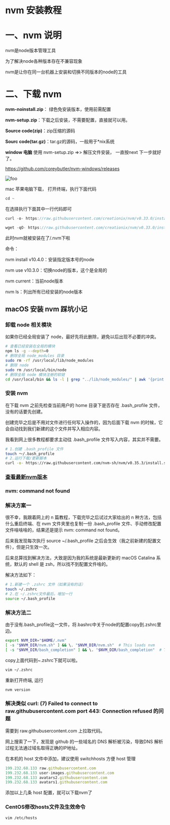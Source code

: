 # nvm 安装教程

<h1>一、nvm 说明</h1>

nvm是node版本管理工具

为了解决node各种版本存在不兼容现象

nvm是让你在同一台机器上安装和切换不同版本的node的工具

<h1>二、下载 nvm</h1>

<b>nvm-noinstall.zip</b>： 绿色免安装版本，使用前需配置

<b>nvm-setup.zip</b>：下载之后安装，不需要配置，直接就可以用。

<b>Source code(zip)</b>：zip压缩的源码

<b>Sourc code(tar.gz)</b>：tar.gz的源码，一般用于*nix系统


<b>window 电脑</b> 使用 nvm-setup.zip =>> 解压文件安装， 一直按next 下一步就好了。

<a href="https://github.com/coreybutler/nvm-windows/releases" target="_brank">https://github.com/coreybutler/nvm-windows/releases</a>

<img :src="$withBase('/assets/img/nvm.jpg')" alt="foo">


mac 苹果电脑下载， 打开终端，执行下面代码
```js
cd ~
```
在选择执行下面其中一行代码即可

```js
curl -o- https://raw.githubusercontent.com/creationix/nvm/v0.33.0/install.sh | bash
```

```js
wget -qO- https://raw.githubusercontent.com/creationix/nvm/v0.33.0/install.sh | bash
```

<p>此时nvm就被安装在了/.nvm下啦</p>
<p>命令：</p>
<p>nvm install v10.4.0：安装指定版本号的node</p>
<p>nvm use v10.3.0：切换node的版本，这个是全局的</p>
<p>nvm current：当前node版本</p>
<p>nvm ls：列出所有已经安装的node版本</p>

## macOS 安装 nvm 踩坑小记

### 卸载 node 相关模块

如果你已经全局安装了 node，最好先将此删除，避免以后出现不必要的冲突。

```sh
# 查看已经安装在全局的模块
npm ls -g --depth=0
# 删除全局 node_modules 目录
sudo rm -rf /usr/local/lib/node_modules
# 删除 node
sudo rm /usr/local/bin/node 
# 删除全局 node 模块注册的软链
cd /usr/local/bin && ls -l | grep "../lib/node_modules/" | awk '{print $9}'| xargs rm
```

### 安装 nvm

在下载 nvm 之前先检查当前用户的 home 目录下是否存在 .bash_profile 文件，没有的话要先创建。

创建完毕之后是不用对文件进行任何写入操作的，因为后面下载 nvm 的时候，它会自动找到我们新建的这个文件并写入相应内容。

我看到网上很多教程都要求主动往 .bash_profile 文件写入内容，其实并不需要。

```sh
# 1.创建 .bash_profile 文件
touch ～/.bash_profile
# 2.运行下载/更新脚本
curl -o- https://raw.githubusercontent.com/nvm-sh/nvm/v0.35.3/install.sh | bash
```

### <a href="https://github.com/nvm-sh/nvm/blob/master/README.md" target="_blank">查看最新nvm版本</a>

### nvm: command not found

### 解决方案一

很不幸，我跟着网上的 n 篇教程，下载完毕之后试过大家给出的 n 种方法，包括什么重启终端、在 nvm 文件夹里也复制一份 .bash_profile 文件、手动修改配置文件啥啥啥的，结果还是提示 nvm: command not found。

后来我发现每次执行 source ~/.bash_profile 之后会生效（我之前新建的配置文件），但是只生效一次。

后来总算找到解决方法，大致是因为我的系统是最新更新的 macOS Catalina 系统，默认的 shell 是 zsh，所以找不到配置文件啥的。

解决方法如下：

```sh
# 1.新建一个 .zshrc 文件（如果没有的话）
touch ~/.zshrc
# 2.在 ~/.zshrc文件最后，增加一行 
source ~/.bash_profile
```

### 解决方法二
由于没有.bash_profile这一文件，将.bashrc中关于node的配置copy到.zshrc里边。

```sh
export NVM_DIR="$HOME/.nvm"
[ -s "$NVM_DIR/nvm.sh" ] && \. "$NVM_DIR/nvm.sh"  # This loads nvm
[ -s "$NVM_DIR/bash_completion" ] && \. "$NVM_DIR/bash_completion"  # This loads nvm bash_completion
```
copy上面代码到~.zshrc下就可以啦。

```sh
vim ~/.zshrc
```

重新打开终端, 运行

```sh
nvm version
```

### 解决类似 curl: (7) Failed to connect to raw.githubusercontent.com port 443: Connection refused 的问题

需要到 raw.githubusercontent.com 上拉取代码。

网上搜索了一下，发现是 github 的一些域名的 DNS 解析被污染，导致DNS 解析过程无法通过域名取得正确的IP地址。

在本机的 host 文件中添加，建议使用 switchhosts 方便 host 管理

```js
199.232.68.133 raw.githubusercontent.com
199.232.68.133 user-images.githubusercontent.com
199.232.68.133 avatars2.githubusercontent.com
199.232.68.133 avatars1.githubusercontent.com
```
添加以上几条 host 配置，就可以下载nvm了

### CentOS修改hosts文件及生效命令

```sh
vim /etc/hosts
```




<Vssue :options="{ locale: 'zh' }"  />




